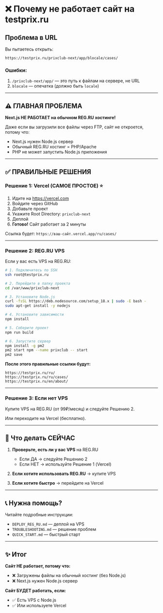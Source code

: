 # ❌ Почему не работает сайт на testprix.ru

## Проблема в URL

Вы пытаетесь открыть:
```
https://testprix.ru/prixclub-next/app/blocale/cases/
```

### Ошибки:
1. `/prixclub-next/app/` — это путь к файлам на сервере, не URL
2. `blocale` — опечатка (должно быть `locale`)

---

## ⚠️ ГЛАВНАЯ ПРОБЛЕМА

**Next.js НЕ РАБОТАЕТ на обычном REG.RU хостинге!**

Даже если вы загрузили все файлы через FTP, сайт не откроется, потому что:
- Next.js нужен Node.js сервер
- Обычный REG.RU хостинг = PHP/Apache
- PHP не может запустить Node.js приложения

---

## ✅ ПРАВИЛЬНЫЕ РЕШЕНИЯ

### Решение 1: Vercel (САМОЕ ПРОСТОЕ) ⭐

1. Идите на https://vercel.com
2. Войдите через GitHub
3. Добавьте проект
4. Укажите Root Directory: `prixclub-next`
5. Деплой
6. **Готово!** Сайт работает за 2 минуты

Ссылка будет: `https://ваш-сайт.vercel.app/ru/cases/`

---

### Решение 2: REG.RU VPS

Если у вас есть VPS на REG.RU:

```bash
# 1. Подключитесь по SSH
ssh root@testprix.ru

# 2. Перейдите в папку проекта
cd /var/www/prixclub-next

# 3. Установите Node.js
curl -fsSL https://deb.nodesource.com/setup_18.x | sudo -E bash -
sudo apt-get install -y nodejs

# 4. Установите зависимости
npm install

# 5. Соберите проект
npm run build

# 6. Запустите сервер
npm install -g pm2
pm2 start npm --name prixclub -- start
pm2 save
```

**После этого правильные ссылки будут:**
```
https://testprix.ru/ru/
https://testprix.ru/ru/cases/
https://testprix.ru/en/about/
```

---

### Решение 3: Если нет VPS

Купите VPS на REG.RU (от 99₽/месяц) и следуйте Решению 2.

Или переходите на Vercel (бесплатно).

---

## 🎯 Что делать СЕЙЧАС

1. **Проверьте, есть ли у вас VPS** на REG.RU
   - Если ДА → следуйте Решению 2
   - Если НЕТ → используйте Решение 1 (Vercel)

2. **Если хотите использовать REG.RU** → купите VPS

3. **Если хотите быстро** → перейдите на Vercel

---

## 📞 Нужна помощь?

Читайте подробные инструкции:
- `DEPLOY_REG_RU.md` — деплой на VPS
- `TROUBLESHOOTING.md` — решение проблем
- `QUICK_START.md` — быстрый старт

---

## ✨ Итог

**Сайт НЕ работает, потому что:**
- ❌ Загружены файлы на обычный хостинг (без Node.js)
- ❌ Next.js нужен Node.js сервер

**Сайт БУДЕТ работать, если:**
- ✅ Есть VPS с Node.js
- ✅ Или используете Vercel

